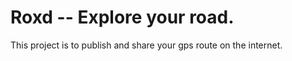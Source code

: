 Roxd -- Explore your road.
========================

This project is to publish and share your gps route on the internet.


